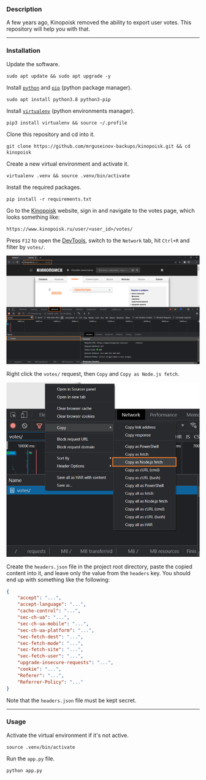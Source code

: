 ### Description

A few years ago, Kinopoisk removed the ability to export user votes. This repository will help you with that.

---

### Installation

Update the software.
```
sudo apt update && sudo apt upgrade -y
```

Install [`python`](https://www.python.org/) and [`pip`](https://pip.pypa.io/) (python package manager).
```
sudo apt install python3.8 python3-pip
```

Install [`virtualenv`](https://virtualenv.pypa.io/) (python environments manager).
```
pip3 install virtualenv && source ~/.profile
```

Clone this repository and cd into it.
```
git clone https://github.com/mrguseinov-backups/kinopoisk.git && cd kinopoisk
```

Create a new virtual environment and activate it.
```
virtualenv .venv && source .venv/bin/activate
```

Install the required packages.
```
pip install -r requirements.txt
```

Go to the [Kinopoisk](https://www.kinopoisk.ru/) website, sign in and navigate to the votes page, which looks something like:
```
https://www.kinopoisk.ru/user/<user_id>/votes/
```

Press `F12` to open the [DevTools](https://developer.chrome.com/docs/devtools/), switch to the `Network` tab, hit `Ctrl+R` and filter by `votes/`.

![static/kinopoisk-1.png](static/kinopoisk-1.png)

Right click the `votes/` request, then `Copy` and `Copy as Node.js fetch`.

![static/kinopoisk-2.png](static/kinopoisk-2.png)

Create the `headers.json` file in the project root directory, paste the copied content into it, and leave only the value from the `headers` key. You should end up with something like the following:

```json
{
    "accept": "...",
    "accept-language": "...",
    "cache-control": "...",
    "sec-ch-ua": "...",
    "sec-ch-ua-mobile": "...",
    "sec-ch-ua-platform": "...",
    "sec-fetch-dest": "...",
    "sec-fetch-mode": "...",
    "sec-fetch-site": "...",
    "sec-fetch-user": "...",
    "upgrade-insecure-requests": "...",
    "cookie": "...",
    "Referer": "...",
    "Referrer-Policy": "..."
}
```

Note that the `headers.json` file must be kept secret.

---

### Usage

Activate the virtual environment if it's not active.
```
source .venv/bin/activate
```

Run the `app.py` file.
```
python app.py
```
